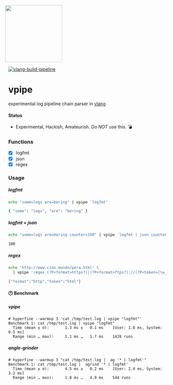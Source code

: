 <img src='https://user-images.githubusercontent.com/1423657/147935343-598c7dfd-1412-4bad-9ac6-636994810443.png' style="margin-left:-10px" width=180>

[![vlang-build-pipeline](https://github.com/lmangani/vpipe/actions/workflows/v.yml/badge.svg)](https://github.com/lmangani/vpipe/actions/workflows/v.yml)

# vpipe
experimental log pipeline chain parser in [vlang](https://vlang.io/)

#### Status
* Experimental, Hackish, Amateurish. Do _NOT_ use this. 💣

### Functions
- [x] logfmt
- [x] json
- [x] regex

### Usage
##### logfmt
```bash
echo "some=logs are=boring" | vpipe 'logfmt'

{ "some": "logs", "are": "boring" }
```
##### logfmt + json
```bash
echo "some=logs are=boring counter=100" | vpipe 'logfmt | json counter'

100
```
##### regex
```bash
echo 'http://www.ciao.mondo/pera.html' \
  | vpipe 'regex (?P<format>https?)|(?P<format>ftps?)://(?P<token>[\w_]+.)+'

{"format":"http","token":"html"}
```


#### 🕐 Benchmark
##### vpipe
```
# hyperfine --warmup 3 'cat /tmp/test.log | vpipe "logfmt"'
Benchmark 1: cat /tmp/test.log | vpipe "logfmt"
  Time (mean ± σ):       1.3 ms ±   0.1 ms    [User: 1.8 ms, System: 0.5 ms]
  Range (min … max):     1.1 ms …   1.7 ms    1428 runs
```
##### angle-grinder
```
# hyperfine --warmup 3 "cat /tmp/test.log |  ag '* | logfmt'"
Benchmark 1: cat /tmp/test.log |  agrind '* | logfmt'
  Time (mean ± σ):       4.5 ms ±   0.2 ms    [User: 2.4 ms, System: 3.2 ms]
  Range (min … max):     1.8 ms …   4.9 ms    544 runs
```

